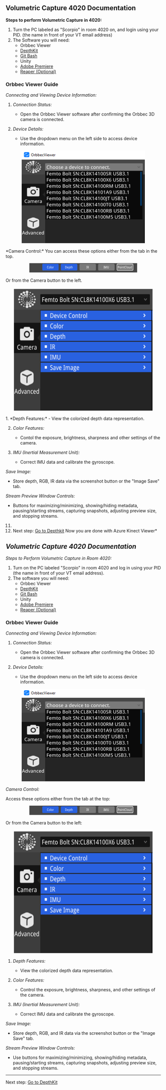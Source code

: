 
## **Volumetric Capture 4020 Documentation**

**Steps to perform Volumetric Capture in 4020:**
 1. Turn the PC labeled as "Scorpio" in room 4020 on, and login using your PID. (the name in front of your VT email address)
 2. The Software you will need:
    - Orbbec Viewer
    - [DepthKit](Depthkit.md)
    - [Git Bash](Gitbash.md)
    - Unity
    - [Adobe Premiere](adobe.md)
    - [Reaper (Optional)](reaper.md)
  

### Orbbec Viewer Guide

*Connecting and Viewing Device Information:*

1. *Connection Status:* 
   - Open the Orbbec Viewer software after confirming the Orbbec 3D camera is connected.
   
2. *Device Details:*
   - Use the dropdown menu on the left side to access device information.
<p align="center">
     <img src="images/OV/orbbec.png" width="400" height="300" alt="Open Device"></p>
*Camera Control:*
You can access these options either from the tab in the top.
<p align="center">
     <img src="images/OV/tab.png" width="350" height="30" alt="Open Device"></p>
Or from the Camera button to the left.
<p align="center">
     <img src="images/OV/camera.png" width="450" height="400" alt="Open Device"></p>
1. *Depth Features:*
   - View the colorized depth data representation.

2. *Color Features:*
   - Contol the exposure, brightness, sharpness and other settings of the camera.

3. *IMU (Inertial Measurement Unit):*
   - Correct IMU data and calibrate the gyroscope.

*Save Image:*

- Store depth, RGB, IR data via the screenshot button or the "Image Save" tab.

*Stream Preview Window Controls:*

- Buttons for maximizing/minimizing, showing/hiding metadata, pausing/starting streams, capturing snapshots, adjusting preview size, and stopping streams.
 11. 
 12. Next step: [Go to Depthkit](Depthkit.md)
Now you are done with Azure Kinect Viewer*





## *Volumetric Capture 4020 Documentation*

*Steps to Perform Volumetric Capture in Room 4020:*

1. Turn on the PC labeled "Scorpio" in room 4020 and log in using your PID (the name in front of your VT email address).
2. The software you will need:
    - Orbbec Viewer
    - [DepthKit](Depthkit.md)
    - [Git Bash](Gitbash.md)
    - Unity
    - [Adobe Premiere](adobe.md)
    - [Reaper (Optional)](reaper.md)

### Orbbec Viewer Guide

*Connecting and Viewing Device Information:*

1. *Connection Status:*
   - Open the Orbbec Viewer software after confirming the Orbbec 3D camera is connected.

2. *Device Details:*
   - Use the dropdown menu on the left side to access device information.
<p align="center">
     <img src="images/OV/orbbec.png" width="400" height="300" alt="Open Device">
</p>

*Camera Control:*

Access these options either from the tab at the top:
<p align="center">
     <img src="images/OV/tab.png" width="350" height="30" alt="Open Device">
</p>
Or from the Camera button to the left:
<p align="center">
     <img src="images/OV/camera.png" width="450" height="400" alt="Open Device">
</p>

1. *Depth Features:*
   - View the colorized depth data representation.

2. *Color Features:*
   - Control the exposure, brightness, sharpness, and other settings of the camera.

3. *IMU (Inertial Measurement Unit):*
   - Correct IMU data and calibrate the gyroscope.

*Save Image:*

- Store depth, RGB, and IR data via the screenshot button or the "Image Save" tab.

*Stream Preview Window Controls:*

- Use buttons for maximizing/minimizing, showing/hiding metadata, pausing/starting streams, capturing snapshots, adjusting preview size, and stopping streams.

---

Next step: [Go to DepthKit](Depthkit.md)
